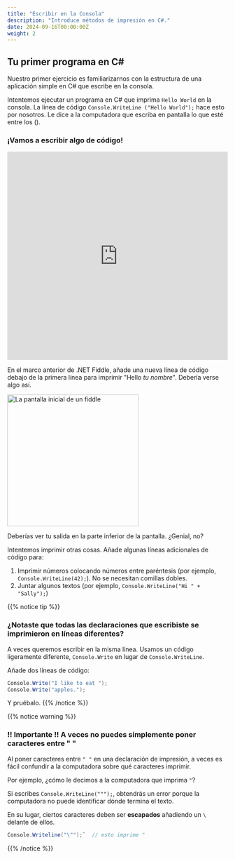 ```yaml
---
title: "Escribir en la Consola"
description: "Introduce métodos de impresión en C#."
date: 2024-09-16T00:00:00Z
weight: 2
---
```


## Tu primer programa en C#

Nuestro primer ejercicio es familiarizarnos con la estructura de una aplicación simple en C# que escribe en la consola.

Intentemos ejecutar un programa en C# que imprima `Hello World` en la consola. La línea de código `Console.WriteLine ("Hello World");` hace esto por nosotros. Le dice a la computadora que escriba en pantalla lo que esté entre los ().

### ¡Vamos a escribir algo de código!

<iframe width="100%" height="475" src="https://dotnetfiddle.net/Widget/0g4Vu7" frameborder="0"></iframe>

En el marco anterior de .NET Fiddle, añade una nueva línea de código debajo de la primera línea para imprimir "Hello *tu nombre*". Debería verse algo así.

<img src="../images/Step1.png" height="300" alt="La pantalla inicial de un fiddle" />

Deberías ver tu salida en la parte inferior de la pantalla. ¿Genial, no?

Intentemos imprimir otras cosas. Añade algunas líneas adicionales de código para:
1. Imprimir números colocando números entre paréntesis (por ejemplo, `Console.WriteLine(42);`). No se necesitan comillas dobles.
2. Juntar algunos textos (por ejemplo, `Console.WriteLine("Hi " + "Sally");`)

{{% notice tip %}}
### ¿Notaste que todas las declaraciones que escribiste se imprimieron en líneas diferentes?

A veces queremos escribir en la misma línea. Usamos un código ligeramente diferente, `Console.Write` en lugar de `Console.WriteLine`.

Añade dos líneas de código:
```csharp
Console.Write("I like to eat ");
Console.Write("apples.");
```

Y pruébalo.
{{% /notice %}}

{{% notice warning %}}
### !! Importante !! A veces no puedes simplemente poner caracteres entre " "

Al poner caracteres entre `" "` en una declaración de impresión, a veces es fácil confundir a la computadora sobre qué caracteres imprimir.

Por ejemplo, ¿cómo le decimos a la computadora que imprima `"`?

Si escribes `Console.WriteLine(""");`, obtendrás un error porque la computadora no puede identificar dónde termina el texto.

En su lugar, ciertos caracteres deben ser <b>escapados</b> añadiendo un `\` delante de ellos.

```csharp
Console.Writeline("\"");`  // esto imprime "
```
{{% /notice %}}